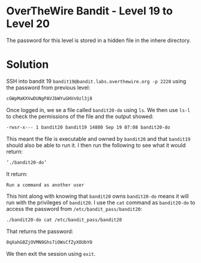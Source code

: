 # OverTheWire Bandit - Level 19 to Level 20
The password for this level is stored in a hidden file in the inhere directory.
# Solution
SSH into bandit 19 `bandit19@bandit.labs.overthewire.org -p 2220` using the password from previous level:
```bash
cGWpMaKXVwDUNgPAVJbWYuGHVn9zl3j8
```
Once logged in, we se a file called `bandit20-do` using `ls`. We then use `ls-l` to check the permissions of the file and the output showed:
```bash
-rwsr-x--- 1 bandit20 bandit19 14880 Sep 19 07:08 bandit20-do
```
This meant the file is executable and owned by `bandit20` and that `bandit19` should also be able to run it. I then run the following to see what it would return:

```bash
‘./bandit20-do’ 
```
It return:
```bash
Run a command as another user
```
This hint along with knowing that `bandit20` owns `bandit20-do` means it will run with the privileges of `bandit20`. I use the `cat` command as `bandit20-do` to access the password from `/etc/bandit_pass/bandit20`:

```bash
./bandit20-do cat /etc/bandit_pass/bandit20 
```
That returns the password:
```bash
0qXahG8ZjOVMN9Ghs7iOWsCfZyXOUbYO 
```
We then exit the session using `exit`.
